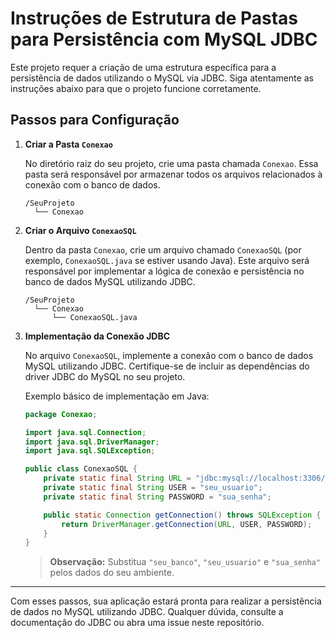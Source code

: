 # Instruções de Estrutura de Pastas para Persistência com MySQL JDBC

Este projeto requer a criação de uma estrutura específica para a persistência de dados utilizando o MySQL via JDBC. Siga atentamente as instruções abaixo para que o projeto funcione corretamente.

## Passos para Configuração

1. **Criar a Pasta `Conexao`**
   
   No diretório raiz do seu projeto, crie uma pasta chamada `Conexao`. Essa pasta será responsável por armazenar todos os arquivos relacionados à conexão com o banco de dados.

   ```
   /SeuProjeto
     └── Conexao
   ```

2. **Criar o Arquivo `ConexaoSQL`**

   Dentro da pasta `Conexao`, crie um arquivo chamado `ConexaoSQL` (por exemplo, `ConexaoSQL.java` se estiver usando Java). Este arquivo será responsável por implementar a lógica de conexão e persistência no banco de dados MySQL utilizando JDBC.

   ```
   /SeuProjeto
     └── Conexao
         └── ConexaoSQL.java
   ```

3. **Implementação da Conexão JDBC**

   No arquivo `ConexaoSQL`, implemente a conexão com o banco de dados MySQL utilizando JDBC. Certifique-se de incluir as dependências do driver JDBC do MySQL no seu projeto.

   Exemplo básico de implementação em Java:

   ```java
   package Conexao;

   import java.sql.Connection;
   import java.sql.DriverManager;
   import java.sql.SQLException;

   public class ConexaoSQL {
       private static final String URL = "jdbc:mysql://localhost:3306/seu_banco";
       private static final String USER = "seu_usuario";
       private static final String PASSWORD = "sua_senha";

       public static Connection getConnection() throws SQLException {
           return DriverManager.getConnection(URL, USER, PASSWORD);
       }
   }
   ```

   > **Observação:** Substitua `"seu_banco"`, `"seu_usuario"` e `"sua_senha"` pelos dados do seu ambiente.

---

Com esses passos, sua aplicação estará pronta para realizar a persistência de dados no MySQL utilizando JDBC. Qualquer dúvida, consulte a documentação do JDBC ou abra uma issue neste repositório.
